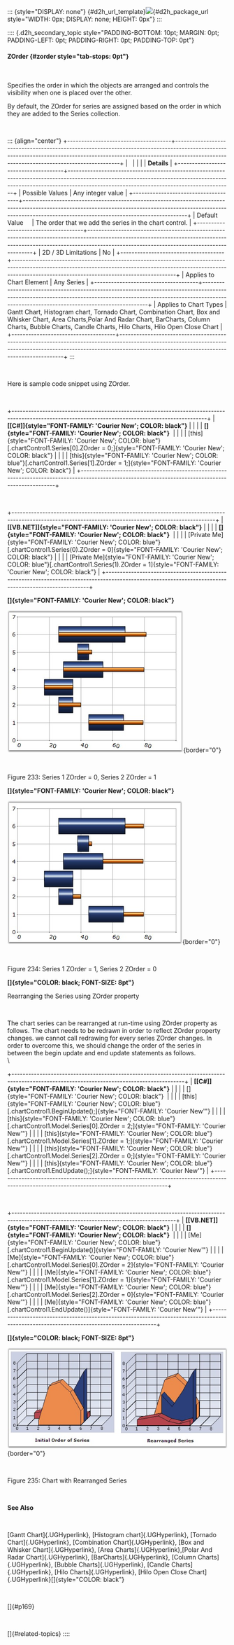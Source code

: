 ::: {style="DISPLAY: none"}
[](ms-xhelp:///?Id=d2h_url_template){#d2h_url_template}![](!package_url!){#d2h_package_url style="WIDTH: 0px; DISPLAY: none; HEIGHT: 0px"}
:::

:::: {.d2h_secondary_topic style="PADDING-BOTTOM: 10pt; MARGIN: 0pt; PADDING-LEFT: 0pt; PADDING-RIGHT: 0pt; PADDING-TOP: 0pt"}
#### ZOrder {#zorder style="tab-stops: 0pt"}

 

Specifies the order in which the objects are arranged and controls the visibility when one is placed over the other.

By default, the ZOrder for series are assigned based on the order in which they are added to the Series collection.

 

::: {align="center"}
+-------------------------------------+----------------------------------------------------------------------------------------------------------------------------------------------------------------------------------------------------------------------+
|                                                                                                                                                                                                                                                            |
|                                                                                                                                                                                                                                                            |
| **Details**                                                                                                                                                                                                                                                |
+-------------------------------------+----------------------------------------------------------------------------------------------------------------------------------------------------------------------------------------------------------------------+
| Possible Values                     | Any integer value                                                                                                                                                                                                    |
+-------------------------------------+----------------------------------------------------------------------------------------------------------------------------------------------------------------------------------------------------------------------+
| Default Value                       | The order that we add the series in the chart control.                                                                                                                                                               |
+-------------------------------------+----------------------------------------------------------------------------------------------------------------------------------------------------------------------------------------------------------------------+
| 2D / 3D Limitations                 | No                                                                                                                                                                                                                   |
+-------------------------------------+----------------------------------------------------------------------------------------------------------------------------------------------------------------------------------------------------------------------+
| Applies to Chart Element            | Any Series                                                                                                                                                                                                           |
+-------------------------------------+----------------------------------------------------------------------------------------------------------------------------------------------------------------------------------------------------------------------+
| Applies to Chart Types              | Gantt Chart, Histogram chart, Tornado Chart, Combination Chart, Box and Whisker Chart, Area Charts,Polar And Radar Chart, BarCharts, Column Charts, Bubble Charts, Candle Charts, Hilo Charts, Hilo Open Close Chart |
+-------------------------------------+----------------------------------------------------------------------------------------------------------------------------------------------------------------------------------------------------------------------+
:::

 

Here is sample code snippet using ZOrder.

 

+---------------------------------------------------------------------------------------------------------------------------------------------------+
| **[\[C#\]]{style="FONT-FAMILY: 'Courier New'; COLOR: black"}**                                                                                    |
|                                                                                                                                                   |
| **[]{style="FONT-FAMILY: 'Courier New'; COLOR: black"}**                                                                                          |
|                                                                                                                                                   |
| [this]{style="FONT-FAMILY: 'Courier New'; COLOR: blue"}[.chartControl1.Series\[0\].ZOrder = 0;]{style="FONT-FAMILY: 'Courier New'; COLOR: black"} |
|                                                                                                                                                   |
| [this]{style="FONT-FAMILY: 'Courier New'; COLOR: blue"}[.chartControl1.Series\[1\].ZOrder = 1;]{style="FONT-FAMILY: 'Courier New'; COLOR: black"} |
+---------------------------------------------------------------------------------------------------------------------------------------------------+

 

+------------------------------------------------------------------------------------------------------------------------------------------------------+
| **[\[VB.NET\]]{style="FONT-FAMILY: 'Courier New'; COLOR: black"}**                                                                                   |
|                                                                                                                                                      |
| **[]{style="FONT-FAMILY: 'Courier New'; COLOR: black"}**                                                                                             |
|                                                                                                                                                      |
| [Private Me]{style="FONT-FAMILY: 'Courier New'; COLOR: blue"}[.chartControl1.Series(0).ZOrder = 0]{style="FONT-FAMILY: 'Courier New'; COLOR: black"} |
|                                                                                                                                                      |
| [Private Me]{style="FONT-FAMILY: 'Courier New'; COLOR: blue"}[.chartControl1.Series(1).ZOrder = 1]{style="FONT-FAMILY: 'Courier New'; COLOR: black"} |
+------------------------------------------------------------------------------------------------------------------------------------------------------+

**[]{style="FONT-FAMILY: 'Courier New'; COLOR: black"}** 

![](ImagesExt/image84_233.jpg){border="0"}

 

Figure 233: Series 1 ZOrder = 0, Series 2 ZOrder = 1

**[]{style="FONT-FAMILY: 'Courier New'; COLOR: black"}** 

![](ImagesExt/image84_234.jpg){border="0"}

 

Figure 234: Series 1 ZOrder = 1, Series 2 ZOrder = 0

**[]{style="COLOR: black; FONT-SIZE: 8pt"}** 

Rearranging the Series using ZOrder property

 

The chart series can be rearranged at run-time using ZOrder property as follows. The chart needs to be redrawn in order to reflect ZOrder property changes. we cannot call redrawing for every series ZOrder changes. In order to overcome this, we should change the order of the series in between the begin update and end update statements as follows.\
\

+-------------------------------------------------------------------------------------------------------------------------------------------+
| **[\[C#\]]{style="FONT-FAMILY: 'Courier New'; COLOR: black"}**                                                                            |
|                                                                                                                                           |
| []{style="FONT-FAMILY: 'Courier New'; COLOR: black"}                                                                                      |
|                                                                                                                                           |
| [this]{style="FONT-FAMILY: 'Courier New'; COLOR: blue"}[.chartControl1.BeginUpdate();]{style="FONT-FAMILY: 'Courier New'"}                |
|                                                                                                                                           |
| [this]{style="FONT-FAMILY: 'Courier New'; COLOR: blue"}[.chartControl1.Model.Series\[0\].ZOrder = 2;]{style="FONT-FAMILY: 'Courier New'"} |
|                                                                                                                                           |
| [this]{style="FONT-FAMILY: 'Courier New'; COLOR: blue"}[.chartControl1.Model.Series\[1\].ZOrder = 1;]{style="FONT-FAMILY: 'Courier New'"} |
|                                                                                                                                           |
| [this]{style="FONT-FAMILY: 'Courier New'; COLOR: blue"}[.chartControl1.Model.Series\[2\].ZOrder = 0;]{style="FONT-FAMILY: 'Courier New'"} |
|                                                                                                                                           |
| [this]{style="FONT-FAMILY: 'Courier New'; COLOR: blue"}[.chartControl1.EndUpdate();]{style="FONT-FAMILY: 'Courier New'"}                  |
+-------------------------------------------------------------------------------------------------------------------------------------------+

 

+----------------------------------------------------------------------------------------------------------------------------------------+
| **[\[VB.NET\]]{style="FONT-FAMILY: 'Courier New'; COLOR: black"}**                                                                     |
|                                                                                                                                        |
| **[]{style="FONT-FAMILY: 'Courier New'; COLOR: black"}**                                                                               |
|                                                                                                                                        |
| [Me]{style="FONT-FAMILY: 'Courier New'; COLOR: blue"}[.chartControl1.BeginUpdate()]{style="FONT-FAMILY: 'Courier New'"}                |
|                                                                                                                                        |
| [Me]{style="FONT-FAMILY: 'Courier New'; COLOR: blue"}[.chartControl1.Model.Series\[0\].ZOrder = 2]{style="FONT-FAMILY: 'Courier New'"} |
|                                                                                                                                        |
| [Me]{style="FONT-FAMILY: 'Courier New'; COLOR: blue"}[.chartControl1.Model.Series\[1\].ZOrder = 1]{style="FONT-FAMILY: 'Courier New'"} |
|                                                                                                                                        |
| [Me]{style="FONT-FAMILY: 'Courier New'; COLOR: blue"}[.chartControl1.Model.Series\[2\].ZOrder = 0]{style="FONT-FAMILY: 'Courier New'"} |
|                                                                                                                                        |
| [Me]{style="FONT-FAMILY: 'Courier New'; COLOR: blue"}[.chartControl1.EndUpdate()]{style="FONT-FAMILY: 'Courier New'"}                  |
+----------------------------------------------------------------------------------------------------------------------------------------+

**[]{style="COLOR: black; FONT-SIZE: 8pt"}** 

![](ImagesExt/image84_235.jpg){border="0"}

 

Figure 235: Chart with Rearranged Series

 

**See Also**

 

[Gantt Chart]{.UGHyperlink}, [Histogram chart]{.UGHyperlink}, [Tornado Chart]{.UGHyperlink}, [Combination Chart]{.UGHyperlink}, [Box and Whisker Chart]{.UGHyperlink}, [Area Charts]{.UGHyperlink},[Polar And Radar Chart]{.UGHyperlink}, [BarCharts]{.UGHyperlink}, [Column Charts]{.UGHyperlink}, [Bubble Charts]{.UGHyperlink}, [Candle Charts]{.UGHyperlink}, [Hilo Charts]{.UGHyperlink}, [Hilo Open Close Chart]{.UGHyperlink}[]{style="COLOR: black"}

 

[]{#p169} 

 

[]{#related-topics}
::::
